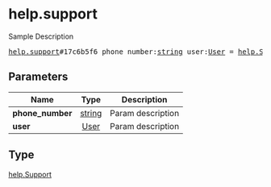# help.support

Sample Description

<pre>
<a href="../constructor/help.support.md">help.support</a>#17c6b5f6 phone_number:<a href="../type/string.md">string</a> user:<a href="../type/User.md">User</a> = <a href="../type/help.Support.md">help.Support</a>;
</pre>

## Parameters

| Name | Type | Description |
|------|:----:|-------------|
| **phone_number** | [string](../type/string.md) | Param description |
| **user** | [User](../type/User.md) | Param description |

## Type

[help.Support](../type/help.Support.md)
